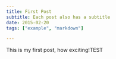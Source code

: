 ```yaml
---
title: First Post
subtitle: Each post also has a subtitle
date: 2015-02-20
tags: ["example", "markdown"]

---
```

This is my first post, how exciting!TEST
